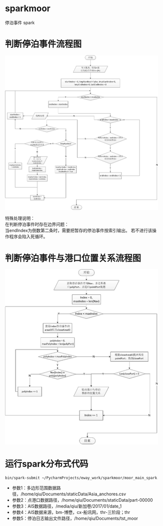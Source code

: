 # sparkmoor
停泊事件 spark

# 判断停泊事件流程图
![image](image/moorFlowChart.jpg)

特殊处理说明：<br>
在判断停泊事件时存在边界问题：<br>
当endIndex为倒数第二条时，需要把暂存的停泊事件按索引输出。
若不进行该操作程序会陷入死循环。

# 判断停泊事件与港口位置关系流程图
![image](image/moorPortFlowChart.jpg)

# 运行spark分布式代码
```bash
bin/spark-submit ~/PycharmProjects/eway_work/sparkmoor/moor_main_spark.py /home/qiu/Documents/staticData/Asia_anchores.csv /home/qiu/Documents/staticData/part-00000 /media/qiu/新加卷/2017/01/date_1 thr /home/qiu/Documents/tst_moor
```

- 参数1：多边形范围数据路径，/home/qiu/Documents/staticData/Asia_anchores.csv
- 参数2：点港口数据路径，/home/qiu/Documents/staticData/part-00000
- 参数3：AIS数据路径，/media/qiu/新加卷/2017/01/date_1
- 参数4：AIS数据来源，bm-博懋，cx-船讯网，thr-三阶段；thr
- 参数5：停泊日志输出文件路径，/home/qiu/Documents/tst_moor
